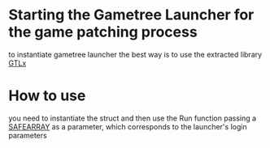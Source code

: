 # Starting the Gametree Launcher for the game patching process

to instantiate gametree launcher the best way is to use the extracted library [GTLx](https://github.com/rgnter/alicia_modwork/tree/master/alicia_modder/source/main/mod/alicia/gametree)


# How to  use

you need to instantiate the struct and then use the Run function passing a [SAFEARRAY](https://learn.microsoft.com/en-us/archive/msdn-magazine/2017/march/introducing-the-safearray-data-structure) as a parameter, which corresponds to the launcher's login parameters